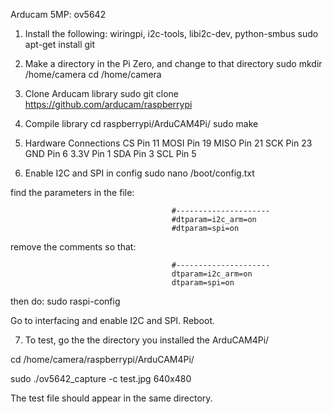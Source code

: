 Arducam 5MP: ov5642

1. Install the following: wiringpi, i2c-tools, libi2c-dev, python-smbus
sudo apt-get install git

2. Make a directory in the Pi Zero, and change to that directory
sudo mkdir /home/camera
cd /home/camera

3. Clone Arducam library
sudo git clone https://github.com/arducam/raspberrypi

4. Compile library
cd raspberrypi/ArduCAM4Pi/
sudo make

5. Hardware Connections
CS 		Pin 11
MOSI  	Pin 19
MISO  	Pin 21
SCK  	Pin 23
GND  	Pin 6
3.3V 	Pin 1
SDA 	Pin 3
SCL 	Pin 5

6. Enable I2C and SPI in config
sudo nano /boot/config.txt

find the parameters in the file:

										#---------------------
										#dtparam=i2c_arm=on
										#dtparam=spi=on

remove the comments so that:

										#---------------------
										dtparam=i2c_arm=on
										dtparam=spi=on
										
then do:
sudo raspi-config

Go to interfacing and enable I2C and SPI. Reboot.

7. To test, go the the directory you installed the ArduCAM4Pi/

cd /home/camera/raspberrypi/ArduCAM4Pi/

sudo ./ov5642_capture -c test.jpg 640x480

The test file should appear in the same directory.
